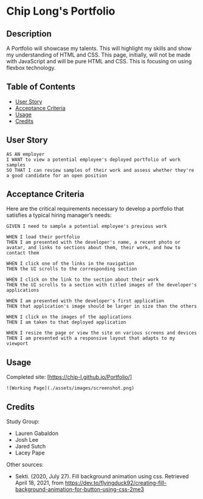 # Chip Long's Portfolio

## Description

A Portfolio will showcase my talents. This will highlight my skills and show my understanding of HTML and CSS. This page, initially, will not be made with JavaScript and will be pure HTML and CSS. This is focusing on using flexbox technology.

## Table of Contents

- [User Story](#user-story)
- [Acceptance Criteria](#acceptance-criteria)
- [Usage](#usage)
- [Credits](#credits)

## User Story

```
AS AN employer
I WANT to view a potential employee's deployed portfolio of work samples
SO THAT I can review samples of their work and assess whether they're a good candidate for an open position
```

## Acceptance Criteria

Here are the critical requirements necessary to develop a portfolio that satisfies a typical hiring manager’s needs:

```
GIVEN I need to sample a potential employee's previous work

WHEN I load their portfolio
THEN I am presented with the developer's name, a recent photo or avatar, and links to sections about them, their work, and how to contact them

WHEN I click one of the links in the navigation
THEN the UI scrolls to the corresponding section

WHEN I click on the link to the section about their work
THEN the UI scrolls to a section with titled images of the developer's applications

WHEN I am presented with the developer's first application
THEN that application's image should be larger in size than the others

WHEN I click on the images of the applications
THEN I am taken to that deployed application

WHEN I resize the page or view the site on various screens and devices
THEN I am presented with a responsive layout that adapts to my viewport
```

## Usage

Completed site: [https://chip-l.github.io/Portfolio/]

```
![Working Page](./assets/images/screenshot.png)
```

## Credits

Study Group:

- Lauren Gabaldon
- Josh Lee
- Jared Sutch
- Lacey Pape

Other sources:

- Sekti. (2020, July 27). Fill background animation using css. Retrieved April 18, 2021, from https://dev.to/flyingduck92/creating-fill-background-animation-for-button-using-css-2me3
